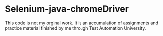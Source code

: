 # Selenium-java-chromeDriver

This code is not my orginal work. It is an accumulation of assignments and practice material finished by me through 
Test Automation University. 

